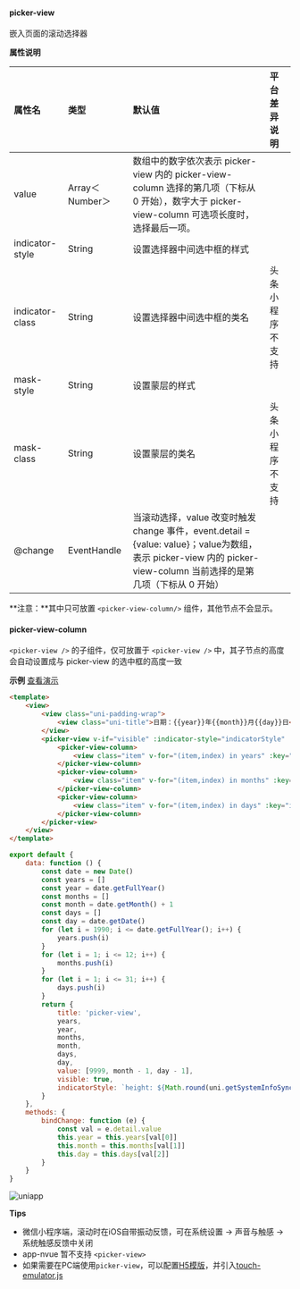 #### picker-view

嵌入页面的滚动选择器

**属性说明**

|属性名|类型|默认值|平台差异说明|
|:-|:-|:-|:-|
|value|Array＜Number＞|数组中的数字依次表示 picker-view 内的 picker-view-column 选择的第几项（下标从 0 开始），数字大于 picker-view-column 可选项长度时，选择最后一项。||
|indicator-style|String|设置选择器中间选中框的样式||
|indicator-class|String|设置选择器中间选中框的类名|头条小程序不支持|
|mask-style|String|设置蒙层的样式||
|mask-class|String|设置蒙层的类名|头条小程序不支持|
|@change|EventHandle|当滚动选择，value 改变时触发 change 事件，event.detail = {value: value}；value为数组，表示 picker-view 内的 picker-view-column 当前选择的是第几项（下标从 0 开始）|&nbsp;|

**注意：**其中只可放置 `<picker-view-column/>` 组件，其他节点不会显示。

#### picker-view-column

`<picker-view />` 的子组件，仅可放置于 `<picker-view />` 中，其子节点的高度会自动设置成与 picker-view 的选中框的高度一致

**示例** [查看演示](https://uniapp.dcloud.io/h5/pages/component/picker-view/picker-view)

```html
<template>
    <view>
        <view class="uni-padding-wrap">
			<view class="uni-title">日期：{{year}}年{{month}}月{{day}}日</view>
		</view>
        <picker-view v-if="visible" :indicator-style="indicatorStyle" :value="value" @change="bindChange">
            <picker-view-column>
                <view class="item" v-for="(item,index) in years" :key="index">{{item}}年</view>
            </picker-view-column>
            <picker-view-column>
                <view class="item" v-for="(item,index) in months" :key="index">{{item}}月</view>
            </picker-view-column>
            <picker-view-column>
                <view class="item" v-for="(item,index) in days" :key="index">{{item}}日</view>
            </picker-view-column>
        </picker-view>
    </view>
</template>
```

```javascript
export default {
    data: function () {
        const date = new Date()
        const years = []
        const year = date.getFullYear()
        const months = []
        const month = date.getMonth() + 1
        const days = []
        const day = date.getDate()
        for (let i = 1990; i <= date.getFullYear(); i++) {
            years.push(i)
        }
        for (let i = 1; i <= 12; i++) {
            months.push(i)
        }
        for (let i = 1; i <= 31; i++) {
            days.push(i)
        }
        return {
            title: 'picker-view',
            years,
            year,
            months,
            month,
            days,
            day,
            value: [9999, month - 1, day - 1],
            visible: true,
            indicatorStyle: `height: ${Math.round(uni.getSystemInfoSync().screenWidth/(750/100))}px;`
        }
    },
    methods: {
        bindChange: function (e) {
            const val = e.detail.value
            this.year = this.years[val[0]]
            this.month = this.months[val[1]]
            this.day = this.days[val[2]]
        }
    }
}
```

![uniapp](https://img-cdn-qiniu.dcloud.net.cn/uniapp/doc/img/picker-view.png)

**Tips**
- 微信小程序端，滚动时在iOS自带振动反馈，可在系统设置 -> 声音与触感 -> 系统触感反馈中关闭
- app-nvue 暂不支持 ``<picker-view>``
- 如果需要在PC端使用`picker-view`，可以配置[H5模版](https://uniapp.dcloud.io/collocation/manifest?id=h5-template)，并引入[touch-emulator.js](https://github.com/dcloudio/touchemulator)
